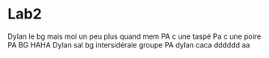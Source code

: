 # Lab2
Dylan le bg mais moi un peu plus quand mem
PA c une taspé
Pa c une poire
PA BG HAHA
Dylan sal bg intersidérale
groupe PA dylan
caca
dddddd
aa